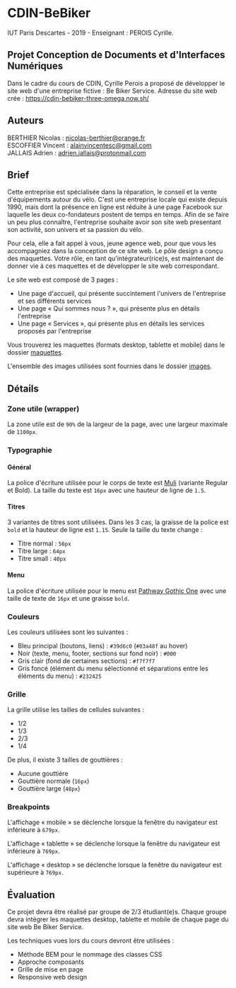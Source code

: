 # CDIN-BeBiker
IUT Paris Descartes - 2019 - Enseignant : PEROIS Cyrille.

## Projet Conception de Documents et d'Interfaces Numériques

Dans le cadre du cours de CDIN, Cyrille Perois a proposé de développer le site web d'une
entreprise fictive : Be Biker Service.
Adresse du site web crée : https://cdin-bebiker-three-omega.now.sh/

## Auteurs

BERTHIER Nicolas : <nicolas-berthier@orange.fr>  
ESCOFFIER Vincent : <alainvincentesc@gmail.com>  
JALLAIS Adrien : <adrien.jallais@protonmail.com>  

## Brief

Cette entreprise est spécialisée dans la réparation, le conseil et la vente
d'équipements autour du vélo. C'est une entreprise locale qui existe depuis
1990, mais dont la présence en ligne est réduite à une page Facebook sur
laquelle les deux co-fondateurs postent de temps en temps. Afin de se faire un
peu plus connaître, l'entreprise souhaite avoir son site web presentant son
activité, son univers et sa passion du vélo.

Pour cela, elle a fait appel à vous, jeune agence web, pour que vous les
accompagniez dans la conception de ce site web. Le pôle design a conçu des
maquettes. Votre rôle, en tant qu'intégrateur(rice)s, est maintenant de donner
vie à ces maquettes et de développer le site web correspondant.

Le site web est composé de 3 pages :

* Une page d'accueil, qui présente succintement l'univers de l'entreprise et ses différents services
* Une page « Qui sommes nous ? », qui présente plus en détails l'entreprise
* Une page « Services », qui présente plus en détails les services proposés par l'entreprise

Vous trouverez les maquettes (formats desktop, tablette et mobile) dans le
dossier [maquettes](./maquettes).

L'ensemble des images utilisées sont fournies dans le dossier
[images](./images).

## Détails

### Zone utile (wrapper)

La zone utile est de `90%` de la largeur de la page, avec une largeur maximale
de `1100px`.

### Typographie

#### Général

La police d'écriture utilisée pour le corps de texte est
[Muli](https://fonts.google.com/specimen/Muli) (variante Regular et Bold). La
taille du texte est `16px` avec une hauteur de ligne de `1.5`.

#### Titres

3 variantes de titres sont utilisées. Dans les 3 cas, la graisse de la police
est `bold` et la hauteur de ligne est `1.15`. Seule la taille du texte change :

* Titre normal : `56px`
* Titre large : `64px`
* Titre small : `40px`


#### Menu

La police d'écriture utilisée pour le menu est [Pathway Gothic
One](https://fonts.google.com/specimen/Pathway+Gothic+One) avec une taille de
texte de `16px` et une graisse `bold`.

### Couleurs

Les couleurs utilisées sont les suivantes :

* Bleu principal (boutons, liens) : `#39d6c0` (`#03a48f` au hover)
* Noir (texte, menu, footer, sections sur fond noir) : `#000`
* Gris clair (fond de certaines sections) : `#f7f7f7`
* Gris foncé (élément du menu sélectionné et séparations entre les éléments du menu) : `#232425`

### Grille

La grille utilise les tailles de cellules suivantes :

* 1/2
* 1/3
* 2/3
* 1/4

De plus, il existe 3 tailles de gouttières :

* Aucune gouttière
* Gouttière normale (`16px`)
* Gouttière large (`48px`)

### Breakpoints

L'affichage « mobile » se déclenche lorsque la fenêtre du navigateur est
inférieure à `679px`.

L'affichage « tablette » se déclenche lorsque la fenêtre du navigateur est
inférieure à `769px`.

L'affichage « desktop » se déclenche lorsque la fenêtre du navigateur est
supérieure à `769px`.

## Évaluation

Ce projet devra être réalisé par groupe de 2/3 étudiant(e)s. Chaque groupe
devra intégrer les maquettes desktop, tablette et mobile de chaque page du site
web Be Biker Service.

Les techniques vues lors du cours devront être utilisées :

* Méthode BEM pour le nommage des classes CSS
* Approche composants
* Grille de mise en page
* Responsive web design
